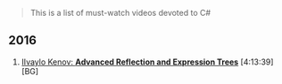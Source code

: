> This is a list of must-watch videos devoted to C#

## 2016
1. [IIvaylo Kenov: **Advanced Reflection and Expression Trees**](https://www.youtube.com/watch?v=Fl3tORcgRfE) [4:13:39][BG]
